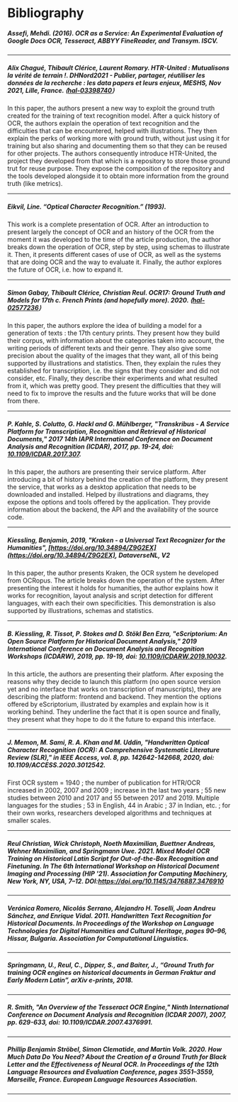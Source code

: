 # Bibliography


##### Assefi, Mehdi. (2016). OCR as a Service: An Experimental Evaluation of Google Docs OCR, Tesseract, ABBYY FineReader, and Transym. ISCV. 

----------

##### Alix Chagué, Thibault Clérice, Laurent Romary. HTR-United : Mutualisons la vérité de terrain !. DHNord2021 - Publier, partager, réutiliser les données de la recherche : les data papers et leurs enjeux, MESHS, Nov 2021, Lille, France. ⟨[hal-03398740](https://hal.archives-ouvertes.fr/hal-03398740)⟩
In this paper, the authors present a new way to exploit the ground truth created for the training of text recognition model. After a quick history of OCR, the authors explain the operation of text recognition and the difficulties that can be encountered, helped with illustrations. They then explain the perks of working more with ground truth, without just using it for training but also sharing and documenting them so that they can be reused for other projects. The authors consequently introduce HTR-United, the project they developed from that which is a repository to store those ground trut for reuse purpose. They expose the composition of the repository and the tools developed alongside it to obtain more information from the ground truth (like metrics).

----------

##### Eikvil, Line. “Optical Character Recognition.” (1993).
This work is a complete presentation of OCR. After an introduction to present largely the concept of OCR and an history of the OCR from the moment it was developed to the time of the article production, the author breaks down the operation of OCR, step by step, using schemas to illustrate it. Then, it presents different cases of use of OCR, as well as the systems that are doing OCR and the way to evaluate it. Finally, the author explores the future of OCR, i.e. how to expand it.

----------

##### Simon Gabay, Thibault Clérice, Christian Reul. OCR17: Ground Truth and Models for 17th c. French Prints (and hopefully more). 2020. ⟨[hal-02577236](https://hal.archives-ouvertes.fr/hal-02577236)⟩
In this paper, the authors explore the idea of building a model for a generation of texts : the 17th century prints. They present how they build their corpus, with information about the categories taken into account, the writing periods of different texts and their genre. They also give some precision about the quality of the images that they want, all of this being supported by illustrations and statistics. Then, they explain the rules they established for transcription, i.e. the signs that they consider and did not consider, etc. Finally, they describe their experiments and what resulted from it, which was pretty good. They present the difficulties that they will need to fix to improve the results and the future works that will be done from there.

----------


##### P. Kahle, S. Colutto, G. Hackl and G. Mühlberger, "Transkribus - A Service Platform for Transcription, Recognition and Retrieval of Historical Documents," 2017 14th IAPR International Conference on Document Analysis and Recognition (ICDAR), 2017, pp. 19-24, doi: [10.1109/ICDAR.2017.307](doi.org/10.1109/ICDAR.2017.307).  
In this paper, the authors are presenting their service platform. After introducing a bit of history behind the creation of the platform, they present the service, that works as a desktop application that needs to be downloaded and installed. Helped by illustrations and diagrams, they expose the options and tools offered by the application. They provide information about the backend, the API and the availability of the source code.

----------

##### Kiessling, Benjamin, 2019, "Kraken - a Universal Text Recognizer for the Humanities", [https://doi.org/10.34894/Z9G2EX](https://doi.org/10.34894/Z9G2EX), DataverseNL, V2 
In this paper, the author presents Kraken, the OCR system he developed from OCRopus. The article breaks down the operation of the system. After presenting the interest it holds for humanities, the author explains how it works for recognition, layout analysis and script detection for different languages, with each their own specificities. This demonstration is also supported by illustrations, schemas and statistics.

----------


##### B. Kiessling, R. Tissot, P. Stokes and D. Stökl Ben Ezra, "eScriptorium: An Open Source Platform for Historical Document Analysis," 2019 International Conference on Document Analysis and Recognition Workshops (ICDARW), 2019, pp. 19-19, doi: [10.1109/ICDARW.2019.10032](doi.org/10.1109/ICDARW.2019.10032).
In this article, the authors are presenting their platform. After exposing the reasons why they decide to launch this platform (no open source version yet and no interface that works on transcription of manuscripts), they are describing the platform: frontend and backend. They mention the options offered by eScriptorium, illustrated by examples and explain how is it working behind. They underline the fact that it is open source and finally, they present what they hope to do it the future to expand this interface.

----------


##### J. Memon, M. Sami, R. A. Khan and M. Uddin, "Handwritten Optical Character Recognition (OCR): A Comprehensive Systematic Literature Review (SLR)," in IEEE Access, vol. 8, pp. 142642-142668, 2020, doi: 10.1109/ACCESS.2020.3012542.
First OCR system = 1940 ; the number of publication for HTR/OCR increased in 2002, 2007 and 2009 ; increase in the last two years ; 55 new studies between 2010 and 2017 and 55 between 2017 and 2019. Multiple languages for the studies ; 53 in English, 44 in Arabic ; 37 in Indian, etc. ; for their own works, researchers developed algorithms and techniques at smaller scales.

----------


##### Reul Christian, Wick Christoph, Noeth Maximilian, Buettner Andreas, Wehner Maximilian, and Springmann Uwe. 2021. Mixed Model OCR Training on Historical Latin Script for Out-of-the-Box Recognition and Finetuning. In <i>The 6th International Workshop on Historical Document Imaging and Processing</i> (<i>HIP '21</i>). Association for Computing Machinery, New York, NY, USA, 7–12. DOI:https://doi.org/10.1145/3476887.3476910


----------

##### Verónica Romero, Nicolás Serrano, Alejandro H. Toselli, Joan Andreu Sánchez, and Enrique Vidal. 2011. Handwritten Text Recognition for Historical Documents. In Proceedings of the Workshop on Language Technologies for Digital Humanities and Cultural Heritage, pages 90–96, Hissar, Bulgaria. Association for Computational Linguistics.


----------


##### Springmann, U., Reul, C., Dipper, S., and Baiter, J., “Ground Truth for training OCR engines on historical documents in German Fraktur and Early Modern Latin”, *arXiv e-prints*, 2018.


----------

##### R. Smith, "An Overview of the Tesseract OCR Engine," Ninth International Conference on Document Analysis and Recognition (ICDAR 2007), 2007, pp. 629-633, doi: 10.1109/ICDAR.2007.4376991.


----------

##### Phillip Benjamin Ströbel, Simon Clematide, and Martin Volk. 2020. How Much Data Do You Need? About the Creation of a Ground Truth for Black Letter and the Effectiveness of Neural OCR. In Proceedings of the 12th Language Resources and Evaluation Conference, pages 3551–3559, Marseille, France. European Language Resources Association.


----------
